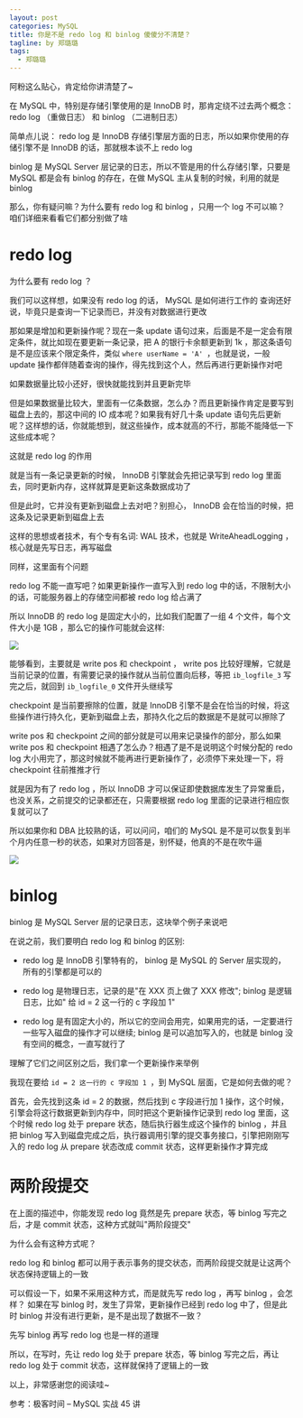 ```yaml
---
layout: post
categories: MySQL
title: 你是不是 redo log 和 binlog 傻傻分不清楚？
tagline: by 郑璐璐
tags: 
  - 郑璐璐
---
```

阿粉这么贴心，肯定给你讲清楚了~
<!-- more -->

在 MySQL 中，特别是存储引擎使用的是 InnoDB 时，那肯定绕不过去两个概念： redo log （重做日志） 和 binlog （二进制日志）

简单点儿说： redo log 是 InnoDB 存储引擎层方面的日志，所以如果你使用的存储引擎不是 InnoDB 的话，那就根本谈不上 redo log

binlog 是 MySQL Server 层记录的日志，所以不管是用的什么存储引擎，只要是 MySQL 都是会有 binlog 的存在，在做 MySQL 主从复制的时候，利用的就是 binlog

那么，你有疑问嘛？为什么要有 redo log 和 binlog ，只用一个 log 不可以嘛？
咱们详细来看看它们都分别做了啥

# redo log

为什么要有 redo log ？

我们可以这样想，如果没有 redo log 的话， MySQL 是如何进行工作的
查询还好说，毕竟只是查询一下记录而已，并没有对数据进行更改

那如果是增加和更新操作呢？现在一条 update 语句过来，后面是不是一定会有限定条件，就比如现在要更新一条记录，把 A 的银行卡余额更新到 1k ，那这条语句是不是应该来个限定条件，类似 `where userName = 'A' `，也就是说，一般 update 操作都伴随着查询的操作，得先找到这个人，然后再进行更新操作对吧

如果数据量比较小还好，很快就能找到并且更新完毕

但是如果数据量比较大，里面有一亿条数据，怎么办？而且更新操作肯定是要写到磁盘上去的，那这中间的 IO 成本呢？如果我有好几十条 update 语句先后更新呢？这样想的话，你就能想到，就这些操作，成本就高的不行，那能不能降低一下这些成本呢？

这就是 redo log 的作用

就是当有一条记录更新的时候， InnoDB 引擎就会先把记录写到 redo log 里面去，同时更新内存，这样就算是更新这条数据成功了

但是此时，它并没有更新到磁盘上去对吧？别担心， InnoDB 会在恰当的时候，把这条及记录更新到磁盘上去

这样的思想或者技术，有个专有名词: WAL 技术，也就是 WriteAheadLogging ，核心就是先写日志，再写磁盘

同样，这里面有个问题

redo log 不能一直写吧？如果更新操作一直写入到 redo log 中的话，不限制大小的话，可能服务器上的存储空间都被 redo log 给占满了

所以 InnoDB 的 redo log 是固定大小的，比如我们配置了一组 4 个文件，每个文件大小是 1GB ，那么它的操作可能就会这样:

![](http://www.justdojava.com/assets/images/2019/java/image-zll/2020/11/01-mysql.jpg)

能够看到，主要就是 write pos 和 checkpoint ， write pos 比较好理解，它就是当前记录的位置，有需要记录的操作就从当前位置向后移，等把 `ib_logfile_3` 写完之后，就回到 `ib_logfile_0` 文件开头继续写

checkpoint 是当前要擦除的位置，就是 InnoDB 引擎不是会在恰当的时候，将这些操作进行持久化，更新到磁盘上去，那持久化之后的数据是不是就可以擦除了

write pos 和 checkpoint 之间的部分就是可以用来记录操作的部分，那么如果 write pos 和 checkpoint 相遇了怎么办？相遇了是不是说明这个时候分配的 redo log 大小用完了，那这时候就不能再进行更新操作了，必须停下来处理一下，将 checkpoint 往前推推才行

就是因为有了 redo log ，所以 InnoDB 才可以保证即使数据库发生了异常重启，也没关系，之前提交的记录都还在，只需要根据 redo log 里面的记录进行相应恢复就可以了

所以如果你和 DBA 比较熟的话，可以问问，咱们的 MySQL 是不是可以恢复到半个月内任意一秒的状态，如果对方回答是，别怀疑，他真的不是在吹牛逼

![](http://www.justdojava.com/assets/images/2019/java/image-zll/2020/11/02-否认三连.jpg)

# binlog

binlog 是 MySQL Server 层的记录日志，这块举个例子来说吧

在说之前，我们要明白 redo log 和 binlog 的区别:

- redo log 是 InnoDB 引擎特有的， binlog 是 MySQL 的 Server 层实现的，所有的引擎都是可以的

- redo log 是物理日志，记录的是"在 XXX 页上做了 XXX 修改"; binlog 是逻辑日志，比如" 给 id = 2 这一行的 c 字段加 1"

- redo log 是有固定大小的，所以它的空间会用完，如果用完的话，一定要进行一些写入磁盘的操作才可以继续; binlog 是可以追加写入的，也就是 binlog 没有空间的概念，一直写就行了

理解了它们之间区别之后，我们拿一个更新操作来举例

我现在要给 `id = 2 这一行的 c 字段加 1 `，到 MySQL 层面，它是如何去做的呢？

首先，会先找到这条 id = 2 的数据，然后找到 c 字段进行加 1 操作，这个时候，引擎会将这行数据更新到内存中，同时把这个更新操作记录到 redo log 里面，这个时候 redo log 处于 prepare 状态，随后执行器生成这个操作的 binlog ，并且把 binlog 写入到磁盘完成之后，执行器调用引擎的提交事务接口，引擎把刚刚写入的 redo log 从 prepare 状态改成 commit 状态，这样更新操作才算完成

# 两阶段提交

在上面的描述中，你能发现 redo log 竟然是先 prepare 状态，等 binlog 写完之后，才是 commit 状态，这种方式就叫"两阶段提交"

为什么会有这种方式呢？

redo log 和 binlog 都可以用于表示事务的提交状态，而两阶段提交就是让这两个状态保持逻辑上的一致

可以假设一下，如果不采用这种方式，而是就先写 redo log ，再写 binlog ，会怎样？
如果在写 binlog 时，发生了异常，更新操作已经到 redo log 中了，但是此时 binlog 并没有进行更新，是不是出现了数据不一致？

先写 binlog 再写 redo log 也是一样的道理

所以，在写时，先让 redo log 处于 prepare 状态，等 binlog 写完之后，再让 redo log 处于 commit 状态，这样就保持了逻辑上的一致

以上，非常感谢您的阅读哇~

参考：极客时间 – MySQL 实战 45 讲